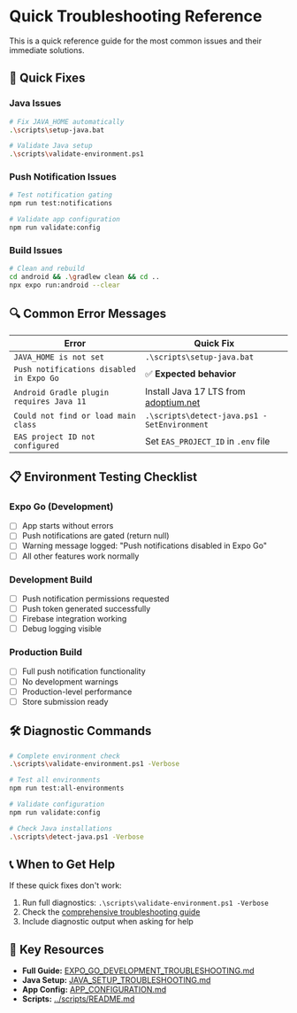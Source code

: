 # Quick Troubleshooting Reference

This is a quick reference guide for the most common issues and their immediate solutions.

## 🚀 Quick Fixes

### Java Issues
```bash
# Fix JAVA_HOME automatically
.\scripts\setup-java.bat

# Validate Java setup
.\scripts\validate-environment.ps1
```

### Push Notification Issues
```bash
# Test notification gating
npm run test:notifications

# Validate app configuration
npm run validate:config
```

### Build Issues
```bash
# Clean and rebuild
cd android && .\gradlew clean && cd ..
npx expo run:android --clear
```

## 🔍 Common Error Messages

| Error | Quick Fix |
|-------|-----------|
| `JAVA_HOME is not set` | `.\scripts\setup-java.bat` |
| `Push notifications disabled in Expo Go` | ✅ **Expected behavior** |
| `Android Gradle plugin requires Java 11` | Install Java 17 LTS from [adoptium.net](https://adoptium.net/) |
| `Could not find or load main class` | `.\scripts\detect-java.ps1 -SetEnvironment` |
| `EAS project ID not configured` | Set `EAS_PROJECT_ID` in `.env` file |

## 📋 Environment Testing Checklist

### Expo Go (Development)
- [ ] App starts without errors
- [ ] Push notifications are gated (return null)
- [ ] Warning message logged: "Push notifications disabled in Expo Go"
- [ ] All other features work normally

### Development Build
- [ ] Push notification permissions requested
- [ ] Push token generated successfully
- [ ] Firebase integration working
- [ ] Debug logging visible

### Production Build
- [ ] Full push notification functionality
- [ ] No development warnings
- [ ] Production-level performance
- [ ] Store submission ready

## 🛠️ Diagnostic Commands

```bash
# Complete environment check
.\scripts\validate-environment.ps1 -Verbose

# Test all environments
npm run test:all-environments

# Validate configuration
npm run validate:config

# Check Java installations
.\scripts\detect-java.ps1 -Verbose
```

## 📞 When to Get Help

If these quick fixes don't work:

1. Run full diagnostics: `.\scripts\validate-environment.ps1 -Verbose`
2. Check the [comprehensive troubleshooting guide](./EXPO_GO_DEVELOPMENT_TROUBLESHOOTING.md)
3. Include diagnostic output when asking for help

## 🔗 Key Resources

- **Full Guide:** [EXPO_GO_DEVELOPMENT_TROUBLESHOOTING.md](./EXPO_GO_DEVELOPMENT_TROUBLESHOOTING.md)
- **Java Setup:** [JAVA_SETUP_TROUBLESHOOTING.md](./JAVA_SETUP_TROUBLESHOOTING.md)
- **App Config:** [APP_CONFIGURATION.md](./APP_CONFIGURATION.md)
- **Scripts:** [../scripts/README.md](../scripts/README.md)